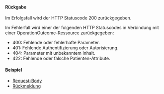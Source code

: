 #### Rückgabe

Im Erfolgsfall wird der HTTP Statuscode 200 zurückgegeben.

Im Fehlerfall wird einer der folgenden HTTP Statuscodes in Verbindung mit einer OperationOutcome-Ressource zurückgegeben:
* 400: Fehlende oder fehlerhafte Parameter.
* 401: Fehlende Authentifizierung oder Autorisierung.
* 404: Parameter mit unbekanntem Inhalt.
* 422: Fehlende oder falsche Patienten-Attribute.

#### Beispiel

* [Request-Body](Parameters-AddConsent-request-example-1.html)
* [Rückmeldung](Bundle-AddConsent-response-example-1.html)
